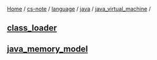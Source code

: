 [Home](https://mengxianbin.github.io) /
[cs-note](https://mengxianbin.github.io/cs-note) /
[language](https://mengxianbin.github.io/cs-note/content/language) /
[java](https://mengxianbin.github.io/cs-note/content/language/java) /
[java_virtual_machine](https://mengxianbin.github.io/cs-note/content/language/java/java_virtual_machine) /

## [class_loader](https://mengxianbin.github.io/cs-note/content/language/java/java_virtual_machine/class_loader)

## [java_memory_model](https://mengxianbin.github.io/cs-note/content/language/java/java_virtual_machine/java_memory_model)
